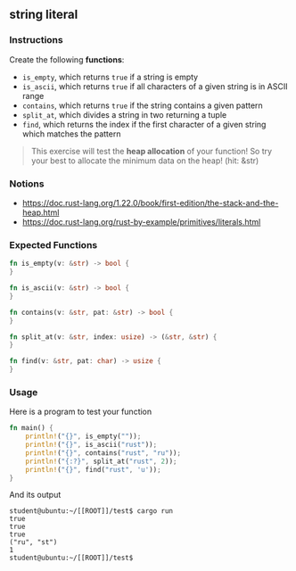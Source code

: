 ## string literal

### Instructions

Create the following **functions**:

- `is_empty`, which returns `true` if a string is empty
- `is_ascii`, which returns `true` if all characters of a given string is in ASCII range
- `contains`, which returns `true` if the string contains a given pattern
- `split_at`, which divides a string in two returning a tuple
- `find`, which returns the index if the first character of a given string which matches the pattern

> This exercise will test the **heap allocation** of your function!
> So try your best to allocate the minimum data on the heap! (hit: &str)

### Notions

- https://doc.rust-lang.org/1.22.0/book/first-edition/the-stack-and-the-heap.html
- https://doc.rust-lang.org/rust-by-example/primitives/literals.html

### Expected Functions

```rust
fn is_empty(v: &str) -> bool {
}

fn is_ascii(v: &str) -> bool {
}

fn contains(v: &str, pat: &str) -> bool {
}

fn split_at(v: &str, index: usize) -> (&str, &str) {
}

fn find(v: &str, pat: char) -> usize {
}
```

### Usage

Here is a program to test your function

```rust
fn main() {
    println!("{}", is_empty(""));
    println!("{}", is_ascii("rust"));
    println!("{}", contains("rust", "ru"));
    println!("{:?}", split_at("rust", 2));
    println!("{}", find("rust", 'u'));
}
```

And its output

```console
student@ubuntu:~/[[ROOT]]/test$ cargo run
true
true
true
("ru", "st")
1
student@ubuntu:~/[[ROOT]]/test$
```
